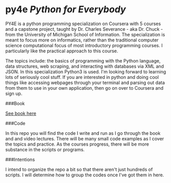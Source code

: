 # py4e *Python for Everybody*
PY4E is a python programming specialization on Coursera with 5 courses and a capstone project, taught by Dr. Charles Severance - aka Dr. Chuck - from the University of Michigan School of Information. The specialization is meant to focus more on informatics, rather than the traditional computer science computational focus of most introductory programming courses. I particularly like the practical approach to this course. 

The topics include: the basics of programming with the Python language, data structures, web scraping, and interacting with databases via XML and JSON. In this specialization Python3 is used. I'm looking forward to learning lots of seriously cool stuff. If you are interested in python and doing cool things like accessing webpages through your terminal and parsing out data from them to use in your own application, then go on over to Coursera and sign up. 

###Book

[See book here](https://www.py4e.com/book)

###Code

In this repo you will find the code I write and run as I go through the book and and video lectures. There will be many small code examples as I cover the topics and practice. As the courses progress, there will be more substance in the scripts or programs. 

###Intentions

I intend to organize the repo a bit so that there aren't just hundreds of scripts. I will determine how to group the codes once I've got them in here.

